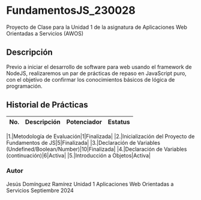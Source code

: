 # FundamentosJS_230028
Proyecto de Clase para la Unidad 1 de la asignatura de Aplicaciones Web Orientadas a Servicios (AWOS)
## Descripción
Previo a iniciar el desarrollo de software para web usando el framework de NodeJS, realizaremos un par de prácticas de repaso en JavaScript puro, con el objetivo de confirmar los conocimientos básicos de lógica de programación.


## Historial de Prácticas
|No.|Descripción|Potenciador|Estatus|
|---|-----------|-------|-------|

|1.|Metodología de Evaluación|1|Finalizada|
|2.|Inicialización del Proyecto de Fundamentos de JS|5|Finalizada|
|3.|Declaración de Variables (Undefined/Boolean/Number)|10|Finalizada|
|4.|Declaración de Variables (continuación)|6|Activa|
|5.|Introducción a Objetos|Activa|


### Autor
Jesús Domínguez Ramírez
Unidad 1
Aplicaciones Web Orientadas a Servicios
Septiembre 2024